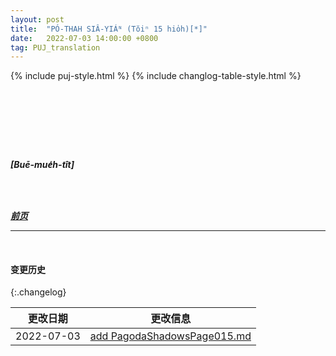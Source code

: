 ```yaml
---
layout: post
title:  "PÓ-THAH SIÂ-YIÁᴺ (Tŏiⁿ 15 hio̍h)[*]"
date:   2022-07-03 14:00:00 +0800
tag: PUJ_translation
---
```


{% include puj-style.html %}
{% include changlog-table-style.html %}


<!-- When Four was ten years old, his father died. -->
&nbsp;&nbsp;
<!-- On the seventh day thereafter, the sons bought paper clothing, trunks, and paper money, images of all the articles which he was supposed to require in the spirit-world, and burned them for his benefit. -->
<!-- Not long after, an uncle also died, and they took the opportunity to send their father an additional quantity of clothing, burning it with their uncle's outfit. -->
<!-- As Four's mother was still young, they did not keep the father's coffin in the house till she died and could be buried with him, but carried it at once to the hills. -->
<!-- A long procession followed it, the mourners being dressed in sack-cloth, with white threads braided in their hair. -->
<!-- A hired band of musicians, blowing horns, preceded the coffin; -->
<!-- and beans, peas, and grain were thrown into the grave, before the coffin was lowered. -->
<!-- The place for the grave, and the day for the funeral, had been previously selected by a wizard, who was supposed to be able to discover what was lucky in such matters. -->

<!-- Shortly after this, a great man, from whom the father had borrowed money, came and demanded immediate payment. -->
&nbsp;&nbsp;
<!-- The family were in great distress, not having the means to pay the debt without selling the land on which their support depended. -->
<!-- After much trouble, and many threats from the creditor, the mother decided to accept the offer of a rich relative to whom she had applied for help, and for a sum amounting to nearly twenty pounds let him have Number Four for his own son. -->
<!-- Four and his mother and brothers all cried over it; -->
<!-- but on what was found to be a fortunate day by casting lots in the temple, he went away, to be his mother's child no more. -->
<!-- Papers of legal sale were made out, and his mother and brothers bound themselves never to make any claims of relationship upon him. -->
<!-- Even if they became rich, they could never offer to buy him back again. -->
<!-- His elder sister had been married long before, and the betrothal money spent. -->
<!-- His younger sister was then betrothed for two pounds, and went at once to be brought up by the mother of her future husband. -->
<!-- So the money due to the hard creditor was made up, and the mother had three boys left to supporther in old age. -->
<br>

<br>

***[Buē-mue̍h-tît]***

<br>

<br>

***[前页](PagodaShadowsPage014.html)***
<!-- ***[后页](PagodaShadowsPage016.html)*** -->


---
<br>

#### 变更历史

{:.changelog}

| 更改日期 | 更改信息 |
| --- | --- |
| 2022-07-03 | <a href="https://github.com/DonAnthonyLee/DonAnthonyLee.github.io/commit/3c7dcffcff9c9a3f291608032caa9ccd9e12bf15" target="_blank">add PagodaShadowsPage015.md</a> |

